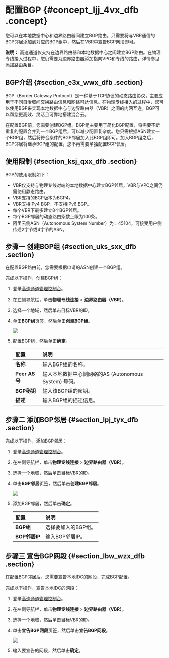 # 配置BGP {#concept_ljj_4vx_dfb .concept}

您可以在本地数据中心和边界路由器间建立BGP路由。只需要将与VBR通信的BGP邻居添加到对应的BGP组中，然后在VBR中宣告BGP网段即可。

**说明：** 高速通道仅支持在边界路由器和本地数据中心之间建立BGP路由。在物理专线接入过程中，您仍需要为边界路由器添加指向VPC和专线的路由，详情参见[添加路由条目](intl.zh-CN/边界路由器/添加路由条目.md#)。

## BGP介绍 {#section_e3x_wwx_dfb .section}

BGP（Border Gateway Protocol）是一种基于TCP协议的动态路由协议，主要应用于不同自治域间交换路由信息和网络可达信息。在物理专线接入的过程中，您可以使用BGP来实现本地数据中心与边界路由器（VBR）之间的内网互连。BGP可以帮您更高效、灵活且可靠地搭建混合云。

在配置BGP前，您需要创建BGP组。BGP组主要用于简化BGP配置，将需要不断重复的配置合并到一个BGP组后，可以减少配置复杂度。您只需根据ASN建立一个BGP组，然后将符合条件的BGP邻居加入此BGP组即可。加入BGP组之后，BGP邻居将继承BGP组的配置，您不再需要单独配置BGP邻居。

## 使用限制 {#section_ksj_qxx_dfb .section}

BGP的使用限制如下：

-   VBR仅支持与物理专线对端的本地数据中心建立BGP邻居，VBR与VPC之间仍需使用静态路由。
-   VBR支持的BGP版本为BGP4。
-   VBR支持IPv4 BGP，不支持IPv6 BGP。
-   每个VBR下最多建立8个BGP邻居。
-   每个BGP邻居的动态路由条数上限为100条。
-   阿里云侧ASN（Autonomous System Number）为：45104，可接受用户侧传递2字节或4字节的ASN。

## 步骤一 创建BGP组 {#section_uks_sxx_dfb .section}

在配置BGP路由前，您需要根据申请的ASN创建一个BGP组。

完成以下操作，创建BGP组：

1.  登录[高速通道管理控制台](https://expressconnectnext.console.aliyun.com)。
2.  在左侧导航栏，单击**物理专线连接** \> **边界路由器（VBR）**。
3.  选择一个地域，然后单击目标VBR的ID。
4.  单击**BGP组**页签，然后单击**创建BGP组**。

    ![](http://static-aliyun-doc.oss-cn-hangzhou.aliyuncs.com/assets/img/21437/156014945212049_zh-CN.png)

5.  配置BGP组，然后单击**确定**。

    |配置|说明|
    |:-|:-|
    |**名称**|输入BGP组的名称。|
    |**Peer AS号**|输入本地数据中心侧网络的AS \(Autonomous System\) 号码。|
    |**BGP秘钥**|输入该BGP组的密钥。|
    |**描述**|输入BGP组的描述信息。|


## 步骤二 添加BGP邻居 {#section_lpj_tyx_dfb .section}

完成以下操作，添加BGP邻居：

1.  登录[高速通道管理控制台](https://expressconnectnext.console.aliyun.com)。
2.  在左侧导航栏，单击**物理专线连接** \> **边界路由器（VBR）**。
3.  选择一个地域，然后单击目标VBR的ID。
4.  单击**BGP邻居**页签，然后单击**创建BGP邻居**。

    ![](http://static-aliyun-doc.oss-cn-hangzhou.aliyuncs.com/assets/img/21437/156014945212050_zh-CN.png)

5.  添加BGP邻居，然后单击**确定**。

    |配置|说明|
    |:-|:-|
    |**BGP组**|选择要加入的BGP组。|
    |**BGP邻居IP**|输入BGP邻居IP。|


## 步骤三 宣告BGP网段 {#section_lbw_wzx_dfb .section}

在配置BGP邻居后，您需要宣告本地IDC的网段，完成BGP配置。

完成以下操作，宣告本地IDC的网段：

1.  登录[高速通道管理控制台](https://expressconnectnext.console.aliyun.com)。
2.  在左侧导航栏，单击**物理专线连接** \> **边界路由器（VBR）**。
3.  选择一个地域，然后单击目标VBR的ID。
4.  单击**宣告BGP网段**页签，然后单击**宣告BGP网段**。

    ![](http://static-aliyun-doc.oss-cn-hangzhou.aliyuncs.com/assets/img/21437/156014945212051_zh-CN.png)

5.  输入要宣告的网段，然后单击**确定**。

